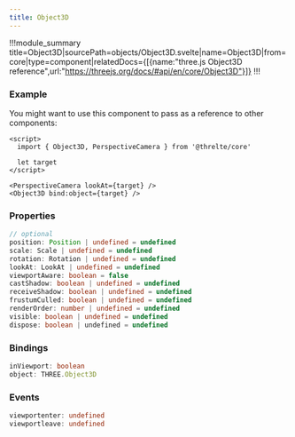```yaml
---
title: Object3D
---
```


!!!module_summary title=Object3D|sourcePath=objects/Object3D.svelte|name=Object3D|from=core|type=component|relatedDocs={[{name:"three.js Object3D reference",url:"https://threejs.org/docs/#api/en/core/Object3D"}]}
!!!

### Example

You might want to use this component to pass as a reference to other components:

```svelte
<script>
  import { Object3D, PerspectiveCamera } from '@threlte/core'

  let target
</script>

<PerspectiveCamera lookAt={target} />
<Object3D bind:object={target} />
```

### Properties

```ts
// optional
position: Position | undefined = undefined
scale: Scale | undefined = undefined
rotation: Rotation | undefined = undefined
lookAt: LookAt | undefined = undefined
viewportAware: boolean = false
castShadow: boolean | undefined = undefined
receiveShadow: boolean | undefined = undefined
frustumCulled: boolean | undefined = undefined
renderOrder: number | undefined = undefined
visible: boolean | undefined = undefined
dispose: boolean | undefined = undefined
```

### Bindings

```ts
inViewport: boolean
object: THREE.Object3D
```

### Events

```ts
viewportenter: undefined
viewportleave: undefined
```
